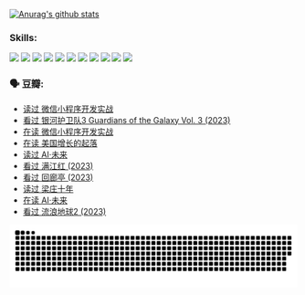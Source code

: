 
[![Anurag's github stats](https://github-readme-stats.vercel.app/api?username=w940853815)](https://github.com/anuraghazra/github-readme-stats)

### Skills:

<code><img height="32" src="https://cdn.jsdelivr.net/npm/simple-icons@v5/icons/python.svg"></code>
<code><img height="32" src="https://cdn.jsdelivr.net/npm/simple-icons@v5/icons/javascript.svg"></code>
<code><img height="32" src="https://cdn.jsdelivr.net/npm/simple-icons@v5/icons/django.svg"></code>
<code><img height="32" src="https://cdn.jsdelivr.net/npm/simple-icons@v5/icons/flask.svg"></code>
<code><img height="32" src="https://cdn.jsdelivr.net/npm/simple-icons@v5/icons/vuetify.svg"></code>
<code><img height="32" src="https://cdn.jsdelivr.net/npm/simple-icons@v5/icons/git.svg"></code>
<code><img height="32" src="https://cdn.jsdelivr.net/npm/simple-icons@v5/icons/docker.svg"></code>
<code><img height="32" src="https://cdn.jsdelivr.net/npm/simple-icons@v5/icons/postgresql.svg"></code>
<code><img height="32" src="https://cdn.jsdelivr.net/npm/simple-icons@v5/icons/elasticsearch.svg"></code>
<code><img height="32" src="https://cdn.jsdelivr.net/npm/simple-icons@v5/icons/macos.svg"></code>
<code><img height="32" src="https://cdn.jsdelivr.net/npm/simple-icons@v5/icons/linux.svg"></code>

### 🗣 豆瓣:

<!-- DOUBAN-ACTIVITIES:START -->
- [读过 微信小程序开发实战](https://www.douban.com/people/136069238/status/4237321528/?_i=84117951)
- [看过 银河护卫队3 Guardians of the Galaxy Vol. 3‎ (2023)](https://www.douban.com/people/136069238/status/4236631849/?_i=84117951)
- [在读 微信小程序开发实战](https://www.douban.com/people/136069238/status/4230177692/?_i=84117951)
- [在读 美国增长的起落](https://www.douban.com/people/136069238/status/4220055912/?_i=84117951)
- [读过 AI·未来](https://www.douban.com/people/136069238/status/4220054171/?_i=84117951)
- [看过 满江红‎ (2023)](https://www.douban.com/people/136069238/status/4219146433/?_i=84117951)
- [看过 回廊亭‎ (2023)](https://www.douban.com/people/136069238/status/4215992758/?_i=84117951)
- [读过 梁庄十年](https://www.douban.com/people/136069238/status/4206664969/?_i=84117951)
- [在读 AI·未来](https://www.douban.com/people/136069238/status/4206653520/?_i=84117951)
- [看过 流浪地球2‎ (2023)](https://www.douban.com/people/136069238/status/4199558549/?_i=84117951)
<!-- DOUBAN-ACTIVITIES:END -->


![Snake animation](https://raw.githubusercontent.com/w940853815/w940853815/output/github-contribution-grid-snake.svg)

<!--
**w940853815/w940853815** is a ✨ _special_ ✨ repository because its `README.md` (this file) appears on your GitHub profile.

Here are some ideas to get you started:

- 🔭 I’m currently working on ...
- 🌱 I’m currently learning ...
- 👯 I’m looking to collaborate on ...
- 🤔 I’m looking for help with ...
- 💬 Ask me about ...
- 📫 How to reach me: ...
- 😄 Pronouns: ...
- ⚡ Fun fact: ...
-->
